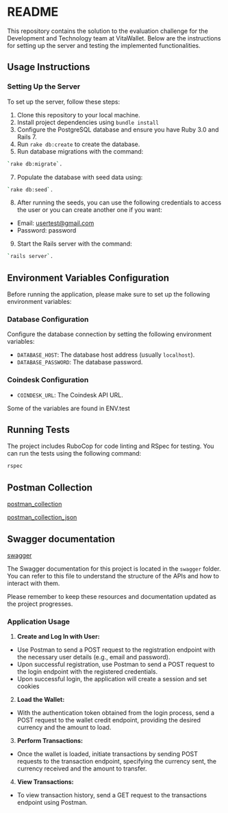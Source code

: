 # README

This repository contains the solution to the evaluation challenge for the Development and Technology team at VitaWallet. Below are the instructions for setting up the server and testing the implemented functionalities.

## Usage Instructions

### Setting Up the Server

To set up the server, follow these steps:

1. Clone this repository to your local machine.
2. Install project dependencies using `bundle install`
4. Configure the PostgreSQL database and ensure you have Ruby 3.0 and Rails 7.
5. Run `rake db:create` to create the database.
6. Run database migrations with the command:
```bash
`rake db:migrate`.
```
7. Populate the database with seed data using:
```bash
`rake db:seed`.
```
8. After running the seeds, you can use the following credentials to access the user or you can create another one if you want:

- Email: usertest@gmail.com
- Password: password

9. Start the Rails server with the command:
```bash
`rails server`.
```

## Environment Variables Configuration

Before running the application, please make sure to set up the following environment variables:

### Database Configuration

Configure the database connection by setting the following environment variables:

- `DATABASE_HOST`: The database host address (usually `localhost`).
- `DATABASE_PASSWORD`: The database password.

### Coindesk Configuration

- `COINDESK_URL`: The Coindesk API URL.

Some of the variables are found in ENV.test

## Running Tests

The project includes RuboCop for code linting and RSpec for testing. You can run the tests using the following command:

```bash
rspec
```

## Postman Collection

[postman_collection](https://www.postman.com/valentinopfarherr/workspace/api-rest-bitcoin/collection/27478968-ac4b94aa-607e-4626-855c-6f4fbcd6141d?action=share&creator=27478968&active-environment=27478968-1d83708c-5ff0-4b92-b485-70d161e408d4)

[postman_collection_json](postman/collection.json)

## Swagger documentation

[swagger](swagger/openapi.yaml)

The Swagger documentation for this project is located in the `swagger` folder. You can refer to this file to understand the structure of the APIs and how to interact with them.

Please remember to keep these resources and documentation updated as the project progresses.

### Application Usage

1. **Create and Log In with User:**
  - Use Postman to send a POST request to the registration endpoint with the necessary user details (e.g., email and password).
  - Upon successful registration, use Postman to send a POST request to the login endpoint with the registered credentials.
  - Upon successful login, the application will create a session and set cookies

2. **Load the Wallet:**
  - With the authentication token obtained from the login process, send a POST request to the wallet credit endpoint, providing the desired currency and the amount to load.


3. **Perform Transactions:**
  - Once the wallet is loaded, initiate transactions by sending POST requests to the transaction endpoint, specifying the currency sent, the currency received and the amount to transfer.

4. **View Transactions:**
  - To view transaction history, send a GET request to the transactions endpoint using Postman.


